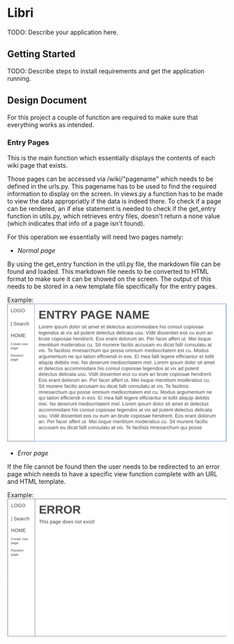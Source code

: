 # Libri

TODO: Describe your application here.


## Getting Started

TODO: Describe steps to install requirements and get the application running.


## Design Document

For this project a couple of function are required to make sure that everything works as intended.

### Entry Pages
This is the main function which essentially displays the contents of each wiki page that exists.

Those pages can be accessed via /wiki/"pagename" which needs to be defined in the urls.py. This pagename has to be used to find the required information to display on the screen. In views.py a function has to be made to view the data appropriatly if the data is indeed there. To check if a page can be rendered, an if else statement is needed to check if the get_entry function in utils.py, which retrieves entry files, doesn't return a none value (which indicates that info of a page isn't found).

For this operation we essentially will need two pages namely:
* *Normal page*

By using the get_entry function in the util.py file, the markdown file can be found and loaded. 
This markdown file needs to be converted to HTML format to make sure it can be showed on the screen. The output of this needs to be stored in a new template file specifically for the entry pages.

Example:
![Normal Page Example](sketches/normal_page.png)

* *Error page*

If the file cannot be found then the user needs to be redirected to an error page which needs to have a specific view function complete with an URL and HTML template.

Example:
![Error Page Example](sketches/error_page.png)


